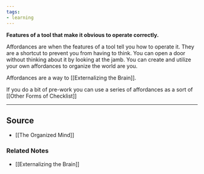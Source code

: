 ```yaml
---
tags:
- learning
---
```

**Features of a tool that make it obvious to operate correctly.**

Affordances are when the features of a tool tell you how to operate it. They are a shortcut to prevent you from having to think. You can open a door without thinking about it by looking at the jamb. You can create and utilize your own affordances to organize the world are you.

Affordances are a way to [[Externalizing the Brain]]. 

If you do a bit of pre-work you can use a series of affordances as a sort of [[Other Forms of Checklist]] 

---

## Source
- [[The Organized Mind]]

### Related Notes
- [[Externalizing the Brain]]